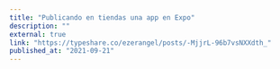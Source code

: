 ```yaml
---
title: "Publicando en tiendas una app en Expo"
description: ""
external: true
link: "https://typeshare.co/ezerangel/posts/-MjjrL-96b7vsNXXdth_"
published_at: "2021-09-21"
---
```

